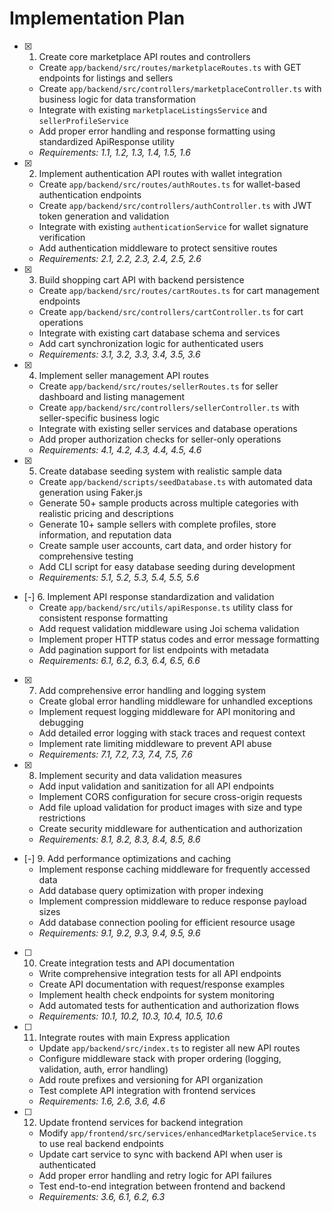 # Implementation Plan

- [x] 1. Create core marketplace API routes and controllers
  - Create `app/backend/src/routes/marketplaceRoutes.ts` with GET endpoints for listings and sellers
  - Create `app/backend/src/controllers/marketplaceController.ts` with business logic for data transformation
  - Integrate with existing `marketplaceListingsService` and `sellerProfileService`
  - Add proper error handling and response formatting using standardized ApiResponse utility
  - _Requirements: 1.1, 1.2, 1.3, 1.4, 1.5, 1.6_

- [x] 2. Implement authentication API routes with wallet integration
  - Create `app/backend/src/routes/authRoutes.ts` for wallet-based authentication endpoints
  - Create `app/backend/src/controllers/authController.ts` with JWT token generation and validation
  - Integrate with existing `authenticationService` for wallet signature verification
  - Add authentication middleware to protect sensitive routes
  - _Requirements: 2.1, 2.2, 2.3, 2.4, 2.5, 2.6_

- [x] 3. Build shopping cart API with backend persistence
  - Create `app/backend/src/routes/cartRoutes.ts` for cart management endpoints
  - Create `app/backend/src/controllers/cartController.ts` for cart operations
  - Integrate with existing cart database schema and services
  - Add cart synchronization logic for authenticated users
  - _Requirements: 3.1, 3.2, 3.3, 3.4, 3.5, 3.6_

- [x] 4. Implement seller management API routes
  - Create `app/backend/src/routes/sellerRoutes.ts` for seller dashboard and listing management
  - Create `app/backend/src/controllers/sellerController.ts` with seller-specific business logic
  - Integrate with existing seller services and database operations
  - Add proper authorization checks for seller-only operations
  - _Requirements: 4.1, 4.2, 4.3, 4.4, 4.5, 4.6_

- [x] 5. Create database seeding system with realistic sample data
  - Create `app/backend/scripts/seedDatabase.ts` with automated data generation using Faker.js
  - Generate 50+ sample products across multiple categories with realistic pricing and descriptions
  - Generate 10+ sample sellers with complete profiles, store information, and reputation data
  - Create sample user accounts, cart data, and order history for comprehensive testing
  - Add CLI script for easy database seeding during development
  - _Requirements: 5.1, 5.2, 5.3, 5.4, 5.5, 5.6_

- [-] 6. Implement API response standardization and validation
  - Create `app/backend/src/utils/apiResponse.ts` utility class for consistent response formatting
  - Add request validation middleware using Joi schema validation
  - Implement proper HTTP status codes and error message formatting
  - Add pagination support for list endpoints with metadata
  - _Requirements: 6.1, 6.2, 6.3, 6.4, 6.5, 6.6_

- [x] 7. Add comprehensive error handling and logging system
  - Create global error handling middleware for unhandled exceptions
  - Implement request logging middleware for API monitoring and debugging
  - Add detailed error logging with stack traces and request context
  - Implement rate limiting middleware to prevent API abuse
  - _Requirements: 7.1, 7.2, 7.3, 7.4, 7.5, 7.6_

- [x] 8. Implement security and data validation measures
  - Add input validation and sanitization for all API endpoints
  - Implement CORS configuration for secure cross-origin requests
  - Add file upload validation for product images with size and type restrictions
  - Create security middleware for authentication and authorization
  - _Requirements: 8.1, 8.2, 8.3, 8.4, 8.5, 8.6_

- [-] 9. Add performance optimizations and caching
  - Implement response caching middleware for frequently accessed data
  - Add database query optimization with proper indexing
  - Implement compression middleware to reduce response payload sizes
  - Add database connection pooling for efficient resource usage
  - _Requirements: 9.1, 9.2, 9.3, 9.4, 9.5, 9.6_

- [ ] 10. Create integration tests and API documentation
  - Write comprehensive integration tests for all API endpoints
  - Create API documentation with request/response examples
  - Implement health check endpoints for system monitoring
  - Add automated tests for authentication and authorization flows
  - _Requirements: 10.1, 10.2, 10.3, 10.4, 10.5, 10.6_

- [ ] 11. Integrate routes with main Express application
  - Update `app/backend/src/index.ts` to register all new API routes
  - Configure middleware stack with proper ordering (logging, validation, auth, error handling)
  - Add route prefixes and versioning for API organization
  - Test complete API integration with frontend services
  - _Requirements: 1.6, 2.6, 3.6, 4.6_

- [ ] 12. Update frontend services for backend integration
  - Modify `app/frontend/src/services/enhancedMarketplaceService.ts` to use real backend endpoints
  - Update cart service to sync with backend API when user is authenticated
  - Add proper error handling and retry logic for API failures
  - Test end-to-end integration between frontend and backend
  - _Requirements: 3.6, 6.1, 6.2, 6.3_